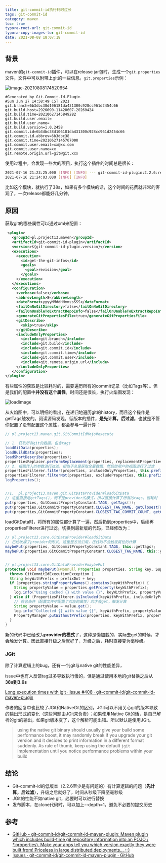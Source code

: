 ```yaml
---
title: git-commit-id执行耗时过长
tags: git-commit-id
category: maven
toc: true
typora-root-url: git-commit-id
typora-copy-images-to: git-commit-id
date: 2021-08-08 18:07:18
---
```




## 背景

maven的`git-commit-id`插件，可以在release jar包时，生成一个`git.properties`文件，文件中可以附带上git的一些信息。`git.properties`示例：

![image-20210808174520654](/image-20210808174520654.png)

```properties
#Generated by Git-Commit-Id-Plugin
#Sun Jun 27 14:58:49 CST 2021
git.branch=6b3dbc38d106181da431300c928cc961d2454c66
git.build.host=2926090-11428607-20260424
git.build.time=20210627145849282
git.build.user.email=
git.build.user.name=
git.build.version=1.0.2458
git.commit.id=6b3dbc38d106181da431300c928cc961d2454c66
git.commit.id.abbrev=6b3dbc38
git.commit.time=20210627145707000
git.commit.user.email=xx@xx.com
git.commit.user.name=xx
git.remote.origin.url=git@git.xxx
```

使用过程中，会发现一些大的项目，执行这个插件的时间总是很长：

```bash
2021-07-16 21:23:25.000 [INFO] [INFO] --- git-commit-id-plugin:2.2.6:revision (get-the-git-infos) @ xxx ---
2021-07-16 21:24:03.000 [INFO] [INFO]
```

比如这个模块，就执行了38s，如果有多个模块的话，这个时间的花费就非常的客观了，一次release都能好几分钟。



## 原因

获取git的哪些属性可以通过xml来配置：

```xml
 <plugin>
   <groupId>pl.project13.maven</groupId>
   <artifactId>git-commit-id-plugin</artifactId>
   <version>${git-commit-id-plugin.version}</version>
   <executions>
     <execution>
       <id>get-the-git-infos</id>
       <goals>
         <goal>revision</goal>
       </goals>
     </execution>
   </executions>
   <configuration>
     <verbose>false</verbose>
     <abbrevLength>8</abbrevLength>
     <dateFormat>yyyyMMddHHmmssSSS</dateFormat>
     <failOnNoGitDirectory>false</failOnNoGitDirectory>
     <failOnUnableToExtractRepoInfo>false</failOnUnableToExtractRepoInfo>
     <generateGitPropertiesFile>true</generateGitPropertiesFile>
     <gitDescribe>
       <skip>true</skip>
     </gitDescribe>
     <includeOnlyProperties>
       <include>git.branch</include>
       <include>git.build</include>
       <include>git.commit.id</include>
       <include>git.commit.time</include>
       <include>git.commit.user</include>
       <include>git.remote.origin.url</include>
     </includeOnlyProperties>
   </configuration>
</plugin>
```

有些属性的获取是比较耗时的，需要遍历所有的commit记录（比如Tags等）。但是我们的配置中**并没有这个属性**，时间还是很长，执行火焰图发现：

![loadimage](/loadimage-8416461.png)

从火焰图中，可以明细的看出，在递归地遍历git的history，而且这个操作是getTags触发的。阅读源码发现，低版本的插件，**是先计算，后过滤**。也就是不管你配置了没有配置这个属性，都会参与一遍计算：

```java
// pl.project13.maven.git.GitCommitIdMojo#execute

// 1. 获取所有git的数据，包含tags
loadGitData(properties);
loadBuildData(properties);
loadShortDescribe(properties);
propertiesReplacer.performReplacement(properties, replacementProperties);
// 2. 根据传入的参数进行过滤，相当于总是获取全量数据，然后给用户的视图进行了过滤
propertiesFilterer.filter(properties, includeOnlyProperties, this.prefixDot);
propertiesFilterer.filterNot(properties, excludeProperties, this.prefixDot);
logProperties();


//1.  pl.project13.maven.git.GitDataProvider#loadGitData
// 这里直接是getTags()，而不是provider的模式，所以直接计算了所有的tags，很耗时
put(properties, GitCommitPropertyConstant.TAGS, getTags());
put(properties,GitCommitPropertyConstant.CLOSEST_TAG_NAME, getClosestTagName());
put(properties,GitCommitPropertyConstant.CLOSEST_TAG_COMMIT_COUNT, getClosestTagCommitCount());
```

loadGitData时，将所有的属性都计算了一遍，然后扔到properties中，后续再propertiesFilterer进行过滤。切换到最新版的代码，已经修改为：

```java
// pl.project13.core.GitDataProvider#loadGitData
// 已经改成了provider的形式，这里是方法引用，压栈时不会触发属性的计算
maybePut(properties, GitCommitPropertyConstant.TAGS, this::getTags);
maybePut(properties,GitCommitPropertyConstant.CLOSEST_TAG_NAME, this::getClosestTagName);


// pl.project13.core.GitDataProvider#maybePut
protected void maybePut(@Nonnull Properties properties, String key, SupplierEx<String> value)
  throws GitCommitIdExecutionException {
  String keyWithPrefix = prefixDot + key;
  if (properties.stringPropertyNames().contains(keyWithPrefix)) {
    String propertyValue = properties.getProperty(keyWithPrefix);
    log.info("Using cached {} with value {}", keyWithPrefix, propertyValue);
  } else if (PropertiesFilterer.isIncluded(keyWithPrefix, includeOnlyProperties, excludeProperties)) {
    // 符合条件（配置文件中配置了对应的属性）的才会get，触发计算
    String propertyValue = value.get();
    log.info("Collected {} with value {}", keyWithPrefix, propertyValue);
    PropertyManager.putWithoutPrefix(properties, keyWithPrefix, propertyValue);
  }
}
```

新的代码中已经改为**provider的模式**了，这种是懒加载的，实际去get的时候，才会触发计算。因此直接升级之后就好了，升级之后，耗时直接变为毫秒级。

### JGit

除了计算逻辑上的bug，还有一个jgit与native git的性能差异，

issue中也有人反馈tag过多导致执行慢的，但是通过使用本地的git替换之后从**38s到3.6s**

[Long execution times with jgit · Issue #408 · git-commit-id/git-commit-id-maven-plugin](https://github.com/git-commit-id/git-commit-id-maven-plugin/issues/408)



作者的回复中也比较了JGit和NativeGit的区别，JGit可以不用关心git的版本导致的输出形式的变化（这些问题由JGit来负责）；如果使用Native Git的话，是自己解析的git的输出，如果git版本变了，这个解析可能出错。所以默认是使用JGit。

> using the native git binary  should usually give your build some performance boost, it may randomly break if you upgrade your git version and it decides to print information in a different format suddenly. As rule of thumb, keep using the default `jgit` implementation until you notice performance problems within your build



## 结论

- Git-commit-id的低版本（2.2.6至少是有问题的）有计算逻辑的问题（**先计算，后过滤**），升级之后就好了，时间从秒级下降至毫秒级
- JGit的性能不如native git，必要时可以进行替换
- 发布脚本，在clone代码时，可以加上--depth=1，避免不必要的提交历史



## 参考

- [GitHub - git-commit-id/git-commit-id-maven-plugin: Maven plugin which includes build-time git repository information into an POJO / *.properties). Make your apps tell you which version exactly they were built from! Priceless in large distributed deployments... :-)](https://github.com/git-commit-id/git-commit-id-maven-plugin)
- [Issues · git-commit-id/git-commit-id-maven-plugin · GitHub](https://github.com/git-commit-id/git-commit-id-maven-plugin/issues?q=slow+down)